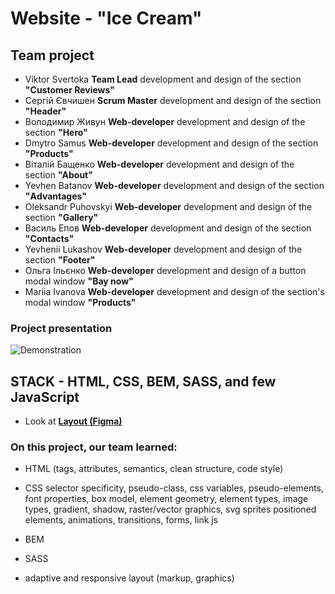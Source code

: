 # Website - "Ice Cream"

## Team project

- Viktor Svertoka **Team Lead** development and design of the section
  **"Customer Reviews"**
- Сергій Євчишен **Scrum Master** development and design of the section
  **"Header"**
- Володимир Живун **Web-developer** development and design of the section
  **"Hero"**
- Dmytro Samus **Web-developer** development and design of the section
  **"Products"**
- Віталій Бащенко **Web-developer** development and design of the section
  **"About"**
- Yevhen Batanov **Web-developer** development and design of the section
  **"Аdvantages"**
- Oleksandr Puhovskyi **Web-developer** development and design of the section
  **"Gallery"**
- Василь Епов **Web-developer** development and design of the section
  **"Contacts"**
- Yevhenii Lukashov **Web-developer** development and design of the section
  **"Footer"**
- Ольга Ільєнко **Web-developer** development and design of a button modal
  window **"Bay now"**
- Mariia Ivanova **Web-developer** development and design of the section's modal
  window **"Products"**

### Project presentation

![Demonstration](./assets/ice-cream-team.gif)

## STACK - HTML, CSS, BEM, SASS, and few JavaScript

- Look at
  [**Layout (Figma)**](https://www.figma.com/file/g8Av5GC8AqLyf4wqJblnJn/ice-cream?node-id=0%3A1&t=d4aS7PV3AfgJtxmH-1)

### On this project, our team learned:

- HTML (tags, attributes, semantics, clean structure, code style)

- CSS selector specificity, pseudo-class, css variables, pseudo-elements, font
  properties, box model, element geometry, element types, image types, gradient,
  shadow, raster/vector graphics, svg sprites positioned elements, animations,
  transitions, forms, link js

- BEM

- SASS

- adaptive and responsive layout (markup, graphics)
